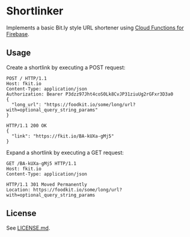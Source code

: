 # Shortlinker

Implements a basic Bit.ly style URL shortener using [Cloud Functions for Firebase](https://firebase.google.com/docs/functions/).

## Usage

Create a shortlink by executing a POST request:

```
POST / HTTP/1.1
Host: fkit.io
Content-Type: application/json
Authorization: Bearer P3dzz97Jht4coS0Lk8CvJP31ziuUg2rGFxr3D3a0
{
  "long_url": "https://foodkit.io/some/long/url?with=optional_query_string_params"
}

HTTP/1.1 200 OK
{
  "link": "https://fkit.io/BA-kUXa-gMj5"
}
```

Expand a shortlink by executing a GET request:

```
GET /BA-kUXa-gMj5 HTTP/1.1
Host: fkit.io
Content-Type: application/json

HTTP/1.1 301 Moved Permanently
Location: https://foodkit.io/some/long/url?with=optional_query_string_params
```

## License

See [LICENSE.md](LICENSE.md).
